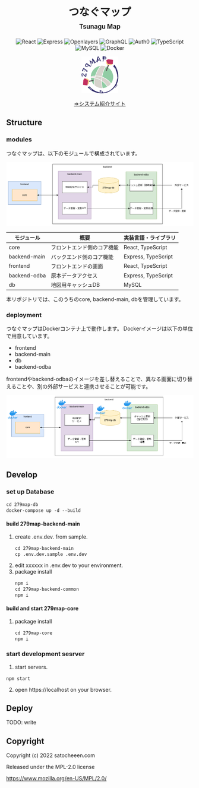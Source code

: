 <div align="center">
	<h1>
		つなぐマップ<br/>
		<span style="font-size:60%">Tsunagu Map</span>
	</h1>
	<p>
	    <img src="https://img.shields.io/badge/-React-white.svg?logo=react&style=flat" alt="React" />
		<img src="https://img.shields.io/badge/-Express-white.svg?logo=express&logoColor=000" alt="Express" />
	    <img src="https://img.shields.io/badge/-Openlayers-white.svg?logo=openlayers&logoColor=1F6B75" alt="Openlayers" />
	    <img src="https://img.shields.io/badge/-GraphQL-white.svg?logo=graphql&logoColor=E10098" alt="GraphQL" />
	    <img src="https://img.shields.io/badge/-Auth0-white.svg?logo=auth0" alt="Auth0" />
		<img src="https://img.shields.io/badge/-TypeScript-white.svg?logo=typescript" alt="TypeScript" />
	    <img src="https://img.shields.io/badge/-MySQL-white.svg?logo=mysql" alt="MySQL" />
		<img src="https://img.shields.io/badge/-Docker-white.svg?logo=docker" alt="Docker" />
	</p>
	<p>
		<img src="./doc/279map_logo.svg" width="100" />
	</p>
	<p>
		<a href="https://279map-doc.satocheeen.com/">
			⇒システム紹介サイト
		</a>
	</p>
</div>

## Structure
### modules
つなぐマップは、以下のモジュールで構成されています。

<img src="./doc/modules.svg" />

| モジュール | 概要 | 実装言語・ライブラリ |
| ---- | ---- | ---- |
| core | フロントエンド側のコア機能 | React, TypeScript |
| backend-main | バックエンド側のコア機能 | Express, TypeScript |
| frontend | フロントエンドの画面 | React, TypeScript |
| backend-odba | 原本データアクセス | Express, TypeScript |
| db | 地図用キャッシュDB | MySQL |

本リポジトリでは、このうちのcore, backend-main, dbを管理しています。

### deployment
つなぐマップはDockerコンテナ上で動作します。
Dockerイメージは以下の単位で用意しています。
- frontend
- backend-main
- db
- backend-odba

frontendやbackend-odbaのイメージを差し替えることで、異なる画面に切り替えることや、別の外部サービスと連携させることが可能です。

<img src="./doc/docker.png" />


## Develop
### set up Database
```shell
cd 279map-db
docker-compose up -d --build
```
#### build 279map-backend-main
1. create .env.dev. from sample.
    ```shell
    cd 279map-backend-main
    cp .env.dev.sample .env.dev
    ```
2. edit xxxxxx in .env.dev to your environment.
3. package install
    ```shell
    npm i
    cd 279map-backend-common
    npm i
    ```
#### build and start 279map-core
1. package install
    ```shell
    cd 279map-core
    npm i
    ```
### start development sesrver
1. start servers.
```shell
npm start
```
2. open https://localhost on your browser.

## Deploy
TODO: write

## Copyright
Copyright (c) 2022 satocheeen.com

Released under the MPL-2.0 license

https://www.mozilla.org/en-US/MPL/2.0/
